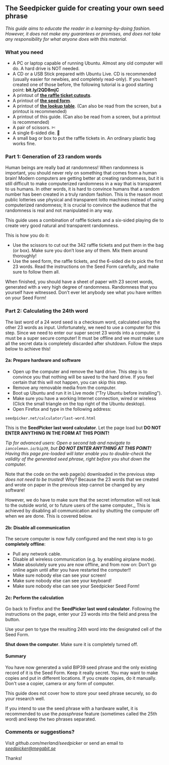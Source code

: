## The Seedpicker guide for creating your own seed phrase

_This guide aims to educate the reader in a learning-by-doing fashion. However, it does not make any guarantees or 
promises, and does not take any responsibility for what anyone does with this material._

### What you need
* A PC or laptop capable of running Ubuntu. Almost any old computer will do. A hard drive is NOT needed.
* A CD or a USB Stick prepared with Ubuntu Live. CD is recommended (usually easier for newbies, and completely
read-only). If you haven’t created one of those before, the following tutorial is a good starting point: 
**bit.ly/2QD8mjC**
* A printout of **[the raffle ticket cutouts](SeedPicker_Ticket_Cutouts.pdf)**.  
* A printout of **[the seed form](SeedPicker_Seed_Form.pdf)**.
* A printout of **[the lookup table](SeedPicker_Lookup_Table.pdf)**. 
(Can also be read from the screen, but a printout is recommended)
* A printout of this guide. (Can also be read from a screen, but a printout is recommended)
* A pair of scissors. ✄
* A single 6-sided die. 🎲
* A small bag or box to put the raffle tickets in. An ordinary plastic bag works fine. 

### Part 1: Generation of 23 random words
Human beings are really bad at randomness! When randomness is important, you should never rely on something that comes 
from a human brain! 
Modern computers are getting better at creating randomness, but it is still difficult to make computerized randomness 
in a way that is transparent to us humans. In other words, it is hard to convince humans that a random number has been 
created in a truly random fashion. This is the reason most public lotteries use physical and transparent lotto machines 
instead of using computerized randomness; It is crucial to convince the audience that the randomness is real and not 
manipulated in any way.

This guide uses a combination of raffle tickets and a six-sided playing die to create very good natural and transparent 
randomness. 

This is how you do it: 

* Use the scissors to cut out the 342 raffle tickets and put them in the bag (or box). Make sure you don’t lose any of 
them. Mix them around thoroughly!
* Use the seed form, the raffle tickets, and the 6-sided die to pick the first 23 words. Read the instructions on the 
Seed Form carefully, and make sure to follow them all. 

When finished, you should have a sheet of paper with 23 secret words, generated with a very high degree of randomness. 
Randomness that you yourself have witnessed. Don’t ever let anybody see what you have written on your Seed Form!   

### Part 2: Calculating the 24th word
The last word of a 24 word seed is a checksum word, calculated using the other 23 words as input. Unfortunately, we need
to use a computer for this step. Since we need to enter our super secret 23 words into a computer, it must be a super 
secure computer! It must be offline and we must make sure all the secret data is completely discarded after shutdown. 
Follow the steps below to achieve this! 


#### 2a: Prepare hardware and software 
* Open up the computer and remove the hard drive. This step is to convince you that nothing will be saved to the hard 
drive. If you feel certain that this will not happen, you can skip this step.  
* Remove any removable media from the computer.
* Boot up Ubuntu and run it in Live mode ("Try Ubuntu before installing").
* Make sure you have a working Internet connection, wired or wireless (Click the small triangle on the top right of the
Ubuntu desktop).
* Open Firefox and type in the following address:

```seedpicker.net/calculator/last-word.html```

This is the **SeedPicker last word calculator**. Let the page load but **DO NOT ENTER ANYTHING IN THE FORM AT THIS 
POINT!**

*Tip for advanced users: Open a second tab and navigate to ```iancoleman.io/bip39```, but **DO NOT ENTER ANYTHING AT
THIS POINT!** 
Having this page pre-loaded will later enable you to double-check the validity of the generated seed phrase, right
before you shut down the computer.*

Note that the code on the web page(s) downloaded in the previous step _does not need to be trusted_! 
Why? Because the 23 words that we created and wrote on paper in the previous step cannot be changed by any software! 

However, we do have to make sure that the secret information will not leak to the outside world, or to future users of 
the same computer._ This is achieved by disabling all communication and by shutting the computer off when we are done. 
This is covered below.

#### 2b: Disable all communication
The secure computer is now fully configured and the next step is to go **completely offline**:  

* Pull any network cable.
* Disable all wireless communication (e.g. by enabling airplane mode).
* Make absolutely sure you are now offline, and from now on: Don't go online again until after you have restarted the 
computer!!
* Make sure nobody else can see your screen!
* Make sure nobody else can see your keyboard!
* Make sure nobody else can see your Seedpicker Seed Form!

#### 2c: Perform the calculation 

Go back to Firefox and the **SeedPicker last word calculator**. Following the instructions on the page, enter your 23 
words into the field and press the button.

Use your pen to type the resulting 24th word into the designated cell of the Seed Form. 

**Shut down the computer**. Make sure it is completely turned off.  

#### Summary

You have now generated a valid BIP39 seed phrase and the only existing record of it is the Seed Form. Keep it really 
secret. You may want to make copies and put in different locations. If you create copies, do it manually. Don't use a 
copier, camera or any form of computer.  

This guide does not cover how to store your seed phrase securely, so do your research well. 

If you intend to use the seed phrase with a hardware wallet, it is recommended to use the *passphrase* feature 
(sometimes called the 25th word) and keep the two phrases separated.   

### Comments or suggestions?
Visit *github.com/merland/seedpicker* or send an email to *seedpicker@megabit.se* 

Thanks!

  
